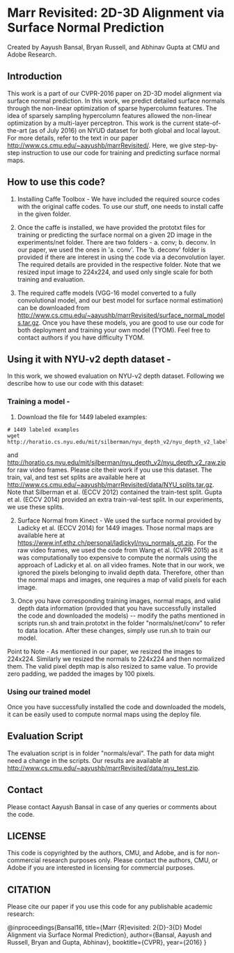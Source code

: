 # Marr Revisited: 2D-3D Alignment via Surface Normal Prediction
Created by Aayush Bansal, Bryan Russell, and Abhinav Gupta at CMU and Adobe Research.

## Introduction 

This work is a part of our CVPR-2016 paper on 2D-3D model alignment via surface normal prediction. In this work, we predict detailed surface normals through the non-linear optimization of sparse hypercolumn features. The idea of sparsely sampling hypercolumn features allowed the non-linear optimization by a multi-layer perceptron. This work is the current state-of-the-art (as of July 2016) on NYUD dataset for both global and local layout. For more details, refer to the text in our paper http://www.cs.cmu.edu/~aayushb/marrRevisited/. Here, we give step-by-step instruction to use our code for training and predicting surface normal maps.

## How to use this code?

1. Installing Caffe Toolbox - We have included the required source codes with the original caffe codes. To use our stuff, one needs to install caffe in the given folder. 

2. Once the caffe is installed, we have provided the prototxt files for training or predicting the surface normal on a given 2D image in the experiments/net folder. There are two folders - a. conv; b. deconv. In our paper, we used the ones in 'a. conv'. The 'b. deconv' folder is provided if there are interest in using the code via a deconvolution layer. The required details are provided in the respective folder. Note that we resized input image to 224x224, and used only single scale for both training and evaluation.

3. The required caffe models (VGG-16 model converted to a fully convolutional model, and our best model for surface normal estimation) can be downloaded from <http://www.cs.cmu.edu/~aayushb/marrRevisited/surface_normal_models.tar.gz>. Once you have these models, you are good to use our code for both deployment and training your own model (TYOM). Feel free to contact authors if you have difficulty TYOM.

## Using it with NYU-v2 depth dataset - 
In this work, we showed evaluation on NYU-v2 depth dataset. Following we describe how to use our code with this dataset: 

### Training a model -
1. Download the file for 1449 labeled examples: 

  ```make
  # 1449 labeled examples
  wget http://horatio.cs.nyu.edu/mit/silberman/nyu_depth_v2/nyu_depth_v2_labeled.mat
  ```

 and <http://horatio.cs.nyu.edu/mit/silberman/nyu_depth_v2/nyu_depth_v2_raw.zip> for raw video frames. Please cite their work if you use this dataset. The train, val, and test set splits are available here at <http://www.cs.cmu.edu/~aayushb/marrRevisited/data/NYU_splits.tar.gz>. Note that Silberman et al. (ECCV 2012) contained the train-test split. Gupta et al. (ECCV 2014) provided an extra train-val-test split. In our experiments, we use these splits. 

2. Surface Normal from Kinect - We used the surface normal provided by Ladicky et al. (ECCV 2014) for 1449 images. Those normal maps are available here at <https://www.inf.ethz.ch/personal/ladickyl/nyu_normals_gt.zip>. For the raw video frames, we used the code from Wang et al. (CVPR 2015) as it was computationally too expensive to compute the normals using the approach of Ladicky et al. on all video frames. Note that in our work, we ignored the pixels belonging to invalid depth data. Therefore, other than the normal maps and images, one requires a map of valid pixels for each image.

3. Once you have corresponding training images, normal maps, and valid depth data information (provided that you have successfully installed the code and downloaded the models) --  modify the paths mentioned in scripts run.sh and train.prototxt in the folder "normals/net/conv" to refer to data location. After these changes, simply use run.sh  to train our model.

Point to Note - As mentioned in our paper, we resized the images to 224x224. Similarly we resized the normals to 224x224 and then normalized them. The valid pixel depth map is also resized to same value. To provide zero padding, we padded the images by 100 pixels. 

### Using our trained model 
Once you have successfully installed the code and downloaded the models, it can be easily used to compute normal maps using the deploy file.

## Evaluation Script
The evaluation script is in folder "normals/eval". The path for data might need a change in the scripts. Our results are available at <http://www.cs.cmu.edu/~aayushb/marrRevisited/data/nyu_test.zip>. 

## Contact 
Please contact Aayush Bansal in case of any queries or comments about the code.

## LICENSE
This code is copyrighted by the authors, CMU, and Adobe, and is for non-commercial research purposes only. Please contact the authors, CMU, or Adobe if you are interested in licensing for commercial purposes.

## CITATION 
Please cite our paper if you use this code for any publishable academic research:

@inproceedings{Bansal16,
  title={Marr {R}evisited: 2{D}-3{D} Model Alignment via Surface Normal Prediction},
  author={Bansal, Aayush and Russell, Bryan and Gupta, Abhinav},
  booktitle={CVPR},
  year={2016}
}


